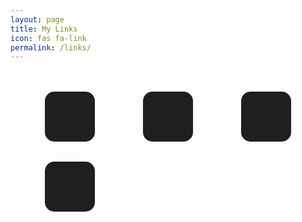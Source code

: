 ```yaml
---
layout: page
title: My Links
icon: fas fa-link
permalink: /links/
---
```


<style>
.icon-grid {
  display: grid;
  grid-template-columns: repeat(auto-fit, minmax(100px, 1fr));
  gap: 2rem;
  justify-items: center;
  margin-top: 3rem;
  padding: 0 2rem;
}

.icon-box {
  width: 80px;
  height: 80px;
  background-color: #1f1f1f;
  border-radius: 15px;
  display: flex;
  align-items: center;
  justify-content: center;
  transition: all 0.3s ease;
  box-shadow: 0 0 5px rgba(0, 255, 255, 0.1);
}

.icon-box:hover {
  transform: scale(1.1);
  box-shadow: 0 0 15px rgba(0, 255, 255, 0.4);
}

.icon-box i {
  font-size: 28px;
  color: #00f2ff;
}
</style>

<div class="icon-grid">
  <a href="https://tushar-bioinfo.github.io/learning-bioinformatics/" class="icon-box" target="_blank">
    <i class="fas fa-blog"></i>
  </a>
  <a href="https://github.com/Tushar-bioinfo" class="icon-box" target="_blank">
    <i class="fab fa-github"></i>
  </a>
  <a href="https://linkedin.com/in/tussi147" class="icon-box" target="_blank">
    <i class="fab fa-linkedin"></i>
  </a>
  <a href="mailto:tushar14032001@gmail.com" class="icon-box">
    <i class="fas fa-envelope"></i>
  </a>
</div>
